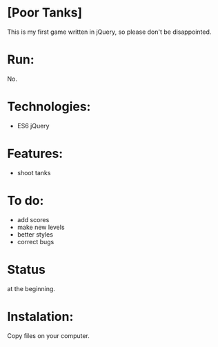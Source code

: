 # [Poor Tanks]

This is my first game written in jQuery, so please don't be disappointed.

# Run: 
No.

# Technologies: 
- ES6 jQuery

# Features:

- shoot tanks


# To do:

- add scores
- make new levels
- better styles
- correct bugs

# Status
at the beginning.

# Instalation:

Copy files on your computer.